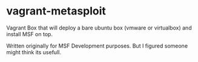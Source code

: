 vagrant-metasploit
==================
Vagrant Box that will deploy a bare ubuntu box (vmware or virtualbox) and install MSF on top.

Written originally for MSF Development purposes. But I figured someone might think its usefull.

